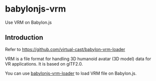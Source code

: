 # babylonjs-vrm

Use VRM on Babylon.js

## Introduction

Refer to https://github.com/virtual-cast/babylon-vrm-loader

VRM is a file format for handling 3D humanoid avatar (3D model) data for VR applications. It is based on glTF2.0.

You can use [babylonjs-vrm-loader](./packages/babylonjs-vrm-loader) to load VRM file on Babylon.js.


